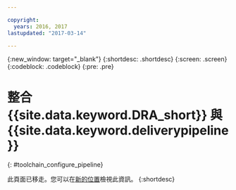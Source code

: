 ```yaml
---

copyright:
  years: 2016, 2017
lastupdated: "2017-03-14"

---
```


{:new_window: target="_blank"}
{:shortdesc: .shortdesc}
{:screen: .screen}
{:codeblock: .codeblock}
{:pre: .pre}

# 整合 {{site.data.keyword.DRA_short}} 與 {{site.data.keyword.deliverypipeline}}
{: #toolchain_configure_pipeline}

此頁面已移走。您可以在[新的位置](/docs/services/DevOpsInsights/insights_risk.html#configuration)檢視此資訊。
{:shortdesc}

